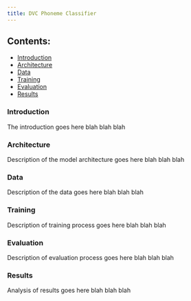 ```yaml
---
title: DVC Phoneme Classifier
---
```

## Contents:
- [Introduction](#introduction)
- [Architecture](#architecture)
- [Data](#data)
- [Training](#training)
- [Evaluation](#evaluation)
- [Results](#results)


### Introduction
The introduction goes here
blah
blah
blah

### Architecture
Description of the model architecture goes here
blah
blah
blah

### Data
Description of the data goes here
blah
blah
blah

### Training
Description of training process goes here
blah
blah
blah

### Evaluation
Description of evaluation process goes here
blah
blah
blah

### Results
Analysis of results goes here
blah
blah
blah
